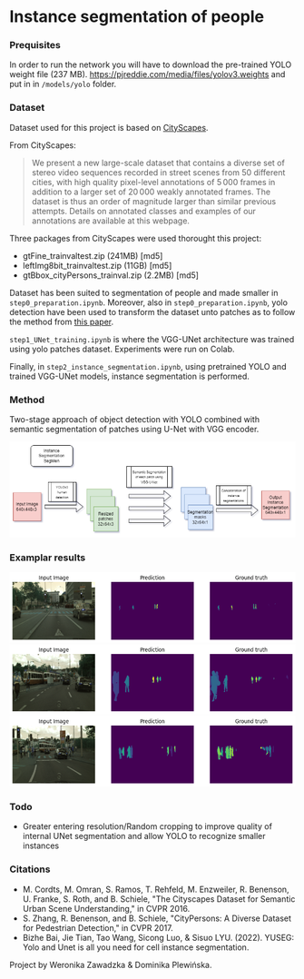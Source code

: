 # Instance segmentation of people

### Prequisites

In order to run the network you will have to download the pre-trained YOLO weight file (237 MB). https://pjreddie.com/media/files/yolov3.weights and put in in `/models/yolo` folder.

### Dataset

Dataset used for this project is based on [CityScapes](https://www.cityscapes-dataset.com/login/).

From CityScapes:

> We present a new large-scale dataset that contains a diverse set of stereo video sequences recorded in street scenes from 50 different cities, with high quality pixel-level annotations of 5 000 frames in addition to a larger set of 20 000 weakly annotated frames. The dataset is thus an order of magnitude larger than similar previous attempts. Details on annotated classes and examples of our annotations are available at this webpage.

Three packages from CityScapes were used thorought this project:

- gtFine_trainvaltest.zip (241MB) [md5]
- leftImg8bit_trainvaltest.zip (11GB) [md5]
- gtBbox_cityPersons_trainval.zip (2.2MB) [md5]

Dataset has been suited to segmentation of people and made smaller in `step0_preparation.ipynb`. Moreover, also in `step0_preparation.ipynb`, yolo detection have been used to transform the dataset unto patches as to follow the method from [this paper](https://openreview.net/forum?id=NZ4LUn1g9-).

`step1_UNet_training.ipynb` is where the VGG-UNet architecture was trained using yolo patches dataset. Experiments were run on Colab.

Finally, in `step2_instance_segmentation.ipynb`, using pretrained YOLO and trained VGG-UNet models, instance segmentation is performed.

### Method

Two-stage approach of object detection with YOLO combined with semantic segmentation of patches using U-Net with VGG encoder.

![](./images/architecture.png)

### Examplar results

![](./images/nice-example.png)
![](./images/nice-example-2.png)
![](./images/overlapping-instances.png)

### Todo

- Greater entering resolution/Random cropping to improve quality of internal UNet segmentation and allow YOLO to recognize smaller instances

### Citations

- M. Cordts, M. Omran, S. Ramos, T. Rehfeld, M. Enzweiler, R. Benenson, U. Franke, S. Roth, and B. Schiele, "The Cityscapes Dataset for Semantic Urban Scene Understanding," in CVPR 2016.
- S. Zhang, R. Benenson, and B. Schiele, "CityPersons: A Diverse Dataset for Pedestrian Detection," in CVPR 2017.
- Bizhe Bai, Jie Tian, Tao Wang, Sicong Luo, & Sisuo LYU. (2022). YUSEG: Yolo and Unet is all you need for cell instance segmentation.

Project by Weronika Zawadzka & Dominika Plewińska.
